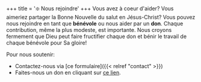 +++
title = '❇️ Nous rejoindre'
+++
Vous avez à coeur d'aider? Vous aimeriez partager la Bonne Nouvelle du salut en Jésus-Christ? Vous pouvez nous rejoindre en tant que **bénévole** ou nous aider par un **don**. Chaque contribution, même la plus modeste, est importante. Nous croyons fermement que Dieu peut faire fructifier chaque don et bénir le travail de chaque bénévole pour Sa gloire!

Pour nous soutenir:
- Contactez-nous via [ce formulaire]({{< relref "contact" >}})
- Faites-nous un don en cliquant sur [ce lien](https://www.paypal.com/donate/?hosted_button_id=W5RWYT8QGTPPY).